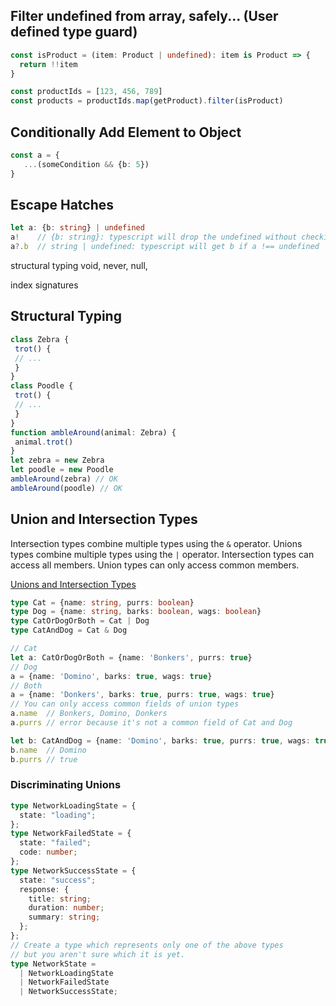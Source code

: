 ## Filter undefined from array, safely... (User defined type guard)
```typescript
const isProduct = (item: Product | undefined): item is Product => {
  return !!item
}

const productIds = [123, 456, 789]
const products = productIds.map(getProduct).filter(isProduct)
```

## Conditionally Add Element to Object
```typescript
const a = {
   ...(someCondition && {b: 5})
}
```

## Escape Hatches
```typescript
let a: {b: string} | undefined
a!    // {b: string}: typescript will drop the undefined without checking
a?.b  // string | undefined: typescript will get b if a !== undefined
```



structural typing
void, never, null, 

index signatures

## Structural Typing
```typescript
class Zebra {
 trot() {
 // ...
 }
}
class Poodle {
 trot() {
 // ...
 }
}
function ambleAround(animal: Zebra) {
 animal.trot()
}
let zebra = new Zebra
let poodle = new Poodle
ambleAround(zebra) // OK
ambleAround(poodle) // OK
```

## Union and Intersection Types
Intersection types combine multiple types using the `&` operator. Unions types combine multiple types using the `|` operator. Intersection types can access all members. Union types can only access common members.

[Unions and Intersection Types](https://www.typescriptlang.org/docs/handbook/unions-and-intersections.html)

```typescript
type Cat = {name: string, purrs: boolean}
type Dog = {name: string, barks: boolean, wags: boolean}
type CatOrDogOrBoth = Cat | Dog
type CatAndDog = Cat & Dog

// Cat
let a: CatOrDogOrBoth = {name: 'Bonkers', purrs: true}
// Dog
a = {name: 'Domino', barks: true, wags: true}
// Both
a = {name: 'Donkers', barks: true, purrs: true, wags: true}
// You can only access common fields of union types
a.name  // Bonkers, Domino, Donkers
a.purrs // error because it's not a common field of Cat and Dog

let b: CatAndDog = {name: 'Domino', barks: true, purrs: true, wags: true}
b.name  // Domino
b.purrs // true
```

### Discriminating Unions
```typescript
type NetworkLoadingState = {
  state: "loading";
};
type NetworkFailedState = {
  state: "failed";
  code: number;
};
type NetworkSuccessState = {
  state: "success";
  response: {
    title: string;
    duration: number;
    summary: string;
  };
};
// Create a type which represents only one of the above types
// but you aren't sure which it is yet.
type NetworkState =
  | NetworkLoadingState
  | NetworkFailedState
  | NetworkSuccessState;
```
